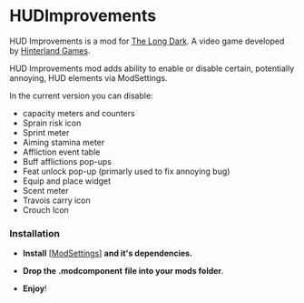 # HUDImprovements

HUD Improvements is a mod for [The Long Dark](https://www.thelongdark.com). 
A video game developed by [Hinterland Games](https://hinterlandgames.com/).

HUD Improvements mod adds ability to enable or disable certain, potentially annoying, HUD elements via ModSettings.

In the current version you can disable:

- capacity meters and counters
- Sprain risk icon
- Sprint meter
- Aiming stamina meter
- Affliction event table
- Buff afflictions pop-ups
- Feat unlock pop-up (primarly used to fix annoying bug)
- Equip and place widget
- Scent meter
- Travois carry icon
- Crouch Icon

### Installation

- **Install** [[ModSettings]([https://github.com/DigitalzombieTLD/ModSettings/releases/tag/v2.0])] **and it's dependencies.**

- **Drop the** **.modcomponent** **file into your mods folder**.
- **Enjoy**!
